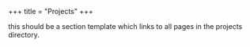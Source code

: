 +++
title = "Projects"
+++

this should be a section template which links to all pages in the projects directory.
